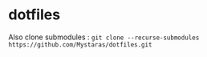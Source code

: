 # dotfiles

Also clone submodules : `git clone --recurse-submodules https://github.com/Mystaras/dotfiles.git`
